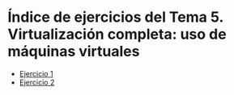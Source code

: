# Índice de ejercicios del Tema 5. Virtualización completa: uso de máquinas virtuales

* [Ejercicio 1](ejercicio01.md)
* [Ejercicio 2](ejercicio02.md)
